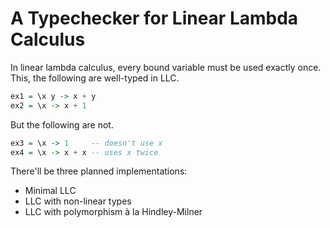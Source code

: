 # A Typechecker for Linear Lambda Calculus
In linear lambda calculus, every bound variable must be used exactly
once.  This, the following are well-typed in LLC.

```haskell
ex1 = \x y -> x + y
ex2 = \x -> x + 1
```

But the following are not.
```haskell
ex3 = \x -> 1     -- doesn't use x
ex4 = \x -> x + x -- uses x twice
```

There'll be three planned implementations:
- Minimal LLC
- LLC with non-linear types
- LLC with polymorphism à la Hindley-Milner
